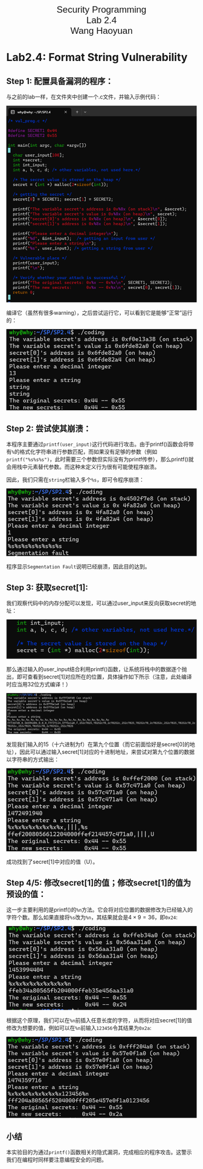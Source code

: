 <div align='center'>
	<font face = "Arial" size="5">Security Programming</font>
</div>

<div align='center'>
	<font face = "Arial" size="5">Lab 2.4</font>
</div>

<div align='center'>
	<font face = "Arial" size="5">Wang Haoyuan</font>
</div>

<p style="page-break-before:always;"></p>

# Lab2.4: Format String Vulnerability

## Step 1: 配置具备漏洞的程序：

与之前的lab一样，在文件夹中创建一个.c文件，并输入示例代码：

![1718023180246](image/Summer2024-LAB2.4-3220105114-WangHaoyuan/1718023180246.png)

编译它（虽然有很多warning），之后尝试运行它，可以看到它是能够“正常”运行的：

![1718023241768](image/Summer2024-LAB2.4-3220105114-WangHaoyuan/1718023241768.png)

## Step 2: 尝试使其崩溃：

本程序主要通过`printf(user_input)`这行代码进行攻击。由于printf()函数会将带有`%`的格式化字符串进行参数匹配，而如果没有足够的参数（例如`printf("%s%s%s")`，此时需要三个参数但实际没有为printf传参），那么printf()就会用栈中元素替代参数。而这种未定义行为很有可能使程序崩溃。

因此，我们只需在`string`栏输入多个`%s`，即可令程序崩溃：

![1718023722792](image/Summer2024-LAB2.4-3220105114-WangHaoyuan/1718023722792.png)

程序显示`Segmentation Fault`说明已经崩溃，因此目的达到。

## Step 3: 获取secret\[1\]:

我们观察代码中的内存分配可以发现，可以通过user_input来反向获取secret的地址：

![1718023972201](image/Summer2024-LAB2.4-3220105114-WangHaoyuan/1718023972201.png)

那么通过输入的user_input结合利用printf()函数，让系统将栈中的数据逐个抛出，即可查看到secret\[1\]对应所在的位置，具体操作如下所示（注意，此处编译时应当用32位方式编译！）

![1718087214959](image/Summer2024-LAB2.4-3220105114-WangHaoyuan/1718087214959.png)

发现我们输入的15（十六进制为f）在第九个位置（而它前面恰好是secret\[0\]的地址），因此可以通过输入secret\[1\]对应的十进制地址，来尝试对第九个位置的数据以字符串的方式输出：

![1718087392427](image/Summer2024-LAB2.4-3220105114-WangHaoyuan/1718087392427.png)


成功找到了secret\[1\]中对应的值（U）。

## Step 4/5: 修改secret\[1\]的值；修改secret\[1\]的值为预设的值：

这一步主要利用的是printf()的`%n`方法。它会将对应位置的数据修改为已经输入的字符个数。那么如果直接将`%s`改为`%n`，其结果就会是$4 \times 9 = 36$，即`0x24`:

![1718087797239](image/Summer2024-LAB2.4-3220105114-WangHaoyuan/1718087797239.png)

根据这个原理，我们可以在`%n`前插入任意长度的字符，从而将对应secret\[1\]的值修改为想要的值，例如可以在`%n`前输入`123456`令其结果为`0x2a`:

![1718087919859](image/Summer2024-LAB2.4-3220105114-WangHaoyuan/1718087919859.png)

## 小结

本实验目的为通过`printf()`函数相关的隐式漏洞，完成相应的程序攻击。这警示我们在编程时同样要注意编程安全的问题。
